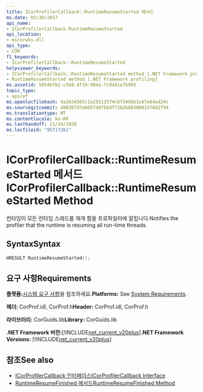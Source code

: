 ```yaml
---
title: ICorProfilerCallback::RuntimeResumeStarted 메서드
ms.date: 03/30/2017
api_name:
- ICorProfilerCallback.RuntimeResumeStarted
api_location:
- mscorwks.dll
api_type:
- COM
f1_keywords:
- ICorProfilerCallback::RuntimeResumeStarted
helpviewer_keywords:
- ICorProfilerCallback::RuntimeResumeStarted method [.NET Framework profiling]
- RuntimeResumeStarted method [.NET Framework profiling]
ms.assetid: 5854bfb2-c568-4f19-904a-7c9d41e7b995
topic_type:
- apiref
ms.openlocfilehash: 9a283d305c1a19112574cbf3486b1c67e64ed24c
ms.sourcegitcommit: d8020797a6657d0fbbdff362b80300815f682f94
ms.translationtype: MT
ms.contentlocale: ko-KR
ms.lasthandoff: 11/24/2020
ms.locfileid: "95717261"
---
```

# <a name="icorprofilercallbackruntimeresumestarted-method"></a><span data-ttu-id="097f1-102">ICorProfilerCallback::RuntimeResumeStarted 메서드</span><span class="sxs-lookup"><span data-stu-id="097f1-102">ICorProfilerCallback::RuntimeResumeStarted Method</span></span>

<span data-ttu-id="097f1-103">런타임이 모든 런타임 스레드를 재개 함을 프로파일러에 알립니다.</span><span class="sxs-lookup"><span data-stu-id="097f1-103">Notifies the profiler that the runtime is resuming all run-time threads.</span></span>  
  
## <a name="syntax"></a><span data-ttu-id="097f1-104">Syntax</span><span class="sxs-lookup"><span data-stu-id="097f1-104">Syntax</span></span>  
  
```cpp  
HRESULT RuntimeResumeStarted();  
```  
  
## <a name="requirements"></a><span data-ttu-id="097f1-105">요구 사항</span><span class="sxs-lookup"><span data-stu-id="097f1-105">Requirements</span></span>  

 <span data-ttu-id="097f1-106">**플랫폼:**[시스템 요구 사항](../../get-started/system-requirements.md)을 참조하세요.</span><span class="sxs-lookup"><span data-stu-id="097f1-106">**Platforms:** See [System Requirements](../../get-started/system-requirements.md).</span></span>  
  
 <span data-ttu-id="097f1-107">**헤더:** CorProf.idl, CorProf.h</span><span class="sxs-lookup"><span data-stu-id="097f1-107">**Header:** CorProf.idl, CorProf.h</span></span>  
  
 <span data-ttu-id="097f1-108">**라이브러리:** CorGuids.lib</span><span class="sxs-lookup"><span data-stu-id="097f1-108">**Library:** CorGuids.lib</span></span>  
  
 <span data-ttu-id="097f1-109">**.NET Framework 버전:**[!INCLUDE[net_current_v20plus](../../../../includes/net-current-v20plus-md.md)]</span><span class="sxs-lookup"><span data-stu-id="097f1-109">**.NET Framework Versions:** [!INCLUDE[net_current_v20plus](../../../../includes/net-current-v20plus-md.md)]</span></span>  
  
## <a name="see-also"></a><span data-ttu-id="097f1-110">참조</span><span class="sxs-lookup"><span data-stu-id="097f1-110">See also</span></span>

- [<span data-ttu-id="097f1-111">ICorProfilerCallback 인터페이스</span><span class="sxs-lookup"><span data-stu-id="097f1-111">ICorProfilerCallback Interface</span></span>](icorprofilercallback-interface.md)
- [<span data-ttu-id="097f1-112">RuntimeResumeFinished 메서드</span><span class="sxs-lookup"><span data-stu-id="097f1-112">RuntimeResumeFinished Method</span></span>](icorprofilercallback-runtimeresumefinished-method.md)
